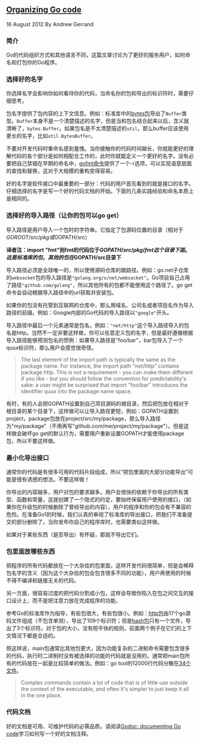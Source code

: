 ## [Organizing Go code](https://blog.golang.org/organizing-go-code)

16 August 2012 By Andrew Gerrand

### 简介
Go的代码组织方式和其他语言不同，这篇文章讨论为了更好的服务用户，如何命名和打包你的Go程序。

### 选择好的名字
你选择名字会影响你如何看待你的代码，当命名你的包和导出的标识符时，需要仔细思考。

包名字提供了包内容的上下文信息。例如：标准库中的[bytes包](http://golang.org/pkg/bytes/)导出了`Buffer`类型。`Buffer`本身不是一个清楚描述的名字，但是当和包名结合起来以后，含义就清晰了，`bytes.Buffer`。如果包名是不太清楚描述的`util`，那么buffer应该使用更长的名字，比如`util.BytesBuffer`。

不要对开发代码时重命名感到羞愧。当你接触你的代码时间越长，你就能更好的理解代码的各个部分是如何相配合工作的，此时你就能定义一个更好的名字。没有必要把自己禁锢在早期的命名中，[gofmt命令](http://golang.org/cmd/gofmt/)提供了一个-r选项，可以实现语意层面的查找和替换，这对于大规模的重构变得容易。

好的名字是软件接口中最重要的一部分：代码的用户首先看到的就是接口的名字。仔细选择的名字是写一个好的代码文档的开始。下面的几条实践经验和命名本质上是相同的。

### 选择好的导入路径（让你的包可以go get）
导入路径是用户导入一个包时的字符串。它指定了包源码位置的目录（相对于$GOROOT/src/pkg或$GOPATH/src）

**译者注：import "fmt"则fmt的代码位于$GOPATH/src/pkg/fmt这个目录下面。这是标准库的包，其他的包在$GOPATH/src目录下**

导入路径必须是全球唯一的，所以使用源码仓库的跟路径。例如：go.net子仓库的`websocket`包的导入路径是`"golang.org/x/net/websocket"`。Go项目自己占用了路径`"github.com/golang"`，所以其他所有的包都不能使用这个路径了。go get命令会自动根据导入路径中的url获取并安装包。

如果你的包没有托管到互联网的仓库中，那么用域名、公司名或者项目名作为导入路径的前缀。例如：Google内部的Go代码的导入路径以`"google"`开头。

导入路径中最后一个元素通常是包名，例如：`"net/http"`这个导入路径导入的包名是http。当然不一定非要这样做，你可以任意定义包的名字，但是最好遵循根据导入路径能够预测包名的惯例：如果导入路径是"foo/bar"，bar包导入了一个quux标识符，那么用户会感觉很奇怪。

>The last element of the import path is typically the same as the package name. For instance, the import path "net/http" contains package http. This is not a requirement - you can make them different if you like - but you should follow the convention for predictability's sake: a user might be surprised that import "foo/bar" introduces the identifier quux into the package name space.

有时，有的人会把GOPATH设置到自己项目源码的根目录，然后把包放在相对于根目录的某个目录下，这样做可以让导入路径更短，例如：GOPATH设置到project，package包放在project/src/my/package，那么导入路径为"my/package"（不用再写"github.com/me/project/my/package"）。但是这样做会破坏go get的默认行为，需要用户重新设置GOPATH才能使用package包，所以不要这样做。

### 最小化导出接口
通常你的代码是有很多可用的代码片段组成，所以“把包里面的大部分功能导出”可能是很有诱惑的想法。不要这样做！

你导出的内容越多，用户对包的要求越多。用户会很快的依赖于你导出的所有类型、函数和常量，这就创建了一个隐式的约定，要始终保留用户使用的接口，（如果你在升级包的时候删除了曾经导出的内容），用户的程序和你的包会有不兼容的危险。在准备Go1的时候，我们认真的审视了标准库的导出接口，把我们不准备提交的部分删除了。当你发布你自己的程序库时，也需要类似这样做。

如果对于某些东西（是否导出）有怀疑，那就不导出它们。

### 包里面放哪些东西
把程序的所有代码都放在一个大杂烩的包里面，这样开发代码很简单，但是会稀释包名字的含义（因为这个大杂烩的包会包含很多不同的功能），用户再使用的时候不得不编译和链接无关的代码。

另一方面，很容易过度的把代码分割成小包，这样会导致你陷入在包之间交互的接口设计上，而不是把注意力放在完成程序的功能。

参考Go的标准库作为指导，有些包很大，有些包很小。例如：[http包](http://golang.org/pkg/net/http/)由17个go源码文件组成（不包含单测），导出了109个标识符；但是[hash包](http://golang.org/pkg/hash/)只有一个文件，导出了3个标识符。对于包的大小，没有短平快的规则，前面两个例子在它们的上下文情况下都是合适的。

照这样说，main包通常比其他包更大，因为功能复杂的二进制命令需要包含很多的代码，执行时二进制时没有被选择的功能的代码就是没用的，通常把main包所有的代码放在一起是比较简单的做法。例如：go tool的12000行代码分散在[34个文件](http://golang.org/src/cmd/go/)。

>Complex commands contain a lot of code that is of little use outside the context of the executable, and often it's simpler to just keep it all in the one place.

### 代码文档
好的文档是可用、可维护代码的必需品质。请阅读[Godoc: documenting Go code](http://golang.org/doc/articles/godoc_documenting_go_code.html)学习如何写一个好的文档注释。